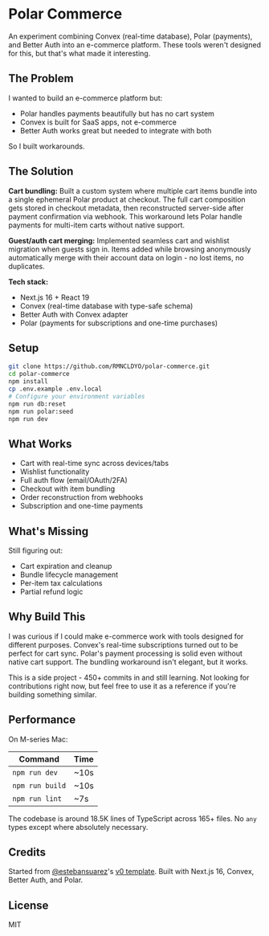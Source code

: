 # Polar Commerce

An experiment combining Convex (real-time database), Polar (payments), and Better Auth into an e-commerce platform. These tools weren't designed for this, but that's what made it interesting.

## The Problem

I wanted to build an e-commerce platform but:
- Polar handles payments beautifully but has no cart system
- Convex is built for SaaS apps, not e-commerce
- Better Auth works great but needed to integrate with both

So I built workarounds.

## The Solution

**Cart bundling:** Built a custom system where multiple cart items bundle into a single ephemeral Polar product at checkout. The full cart composition gets stored in checkout metadata, then reconstructed server-side after payment confirmation via webhook. This workaround lets Polar handle payments for multi-item carts without native support.

**Guest/auth cart merging:** Implemented seamless cart and wishlist migration when guests sign in. Items added while browsing anonymously automatically merge with their account data on login - no lost items, no duplicates.

**Tech stack:**
- Next.js 16 + React 19
- Convex (real-time database with type-safe schema)
- Better Auth with Convex adapter
- Polar (payments for subscriptions and one-time purchases)

## Setup

```bash
git clone https://github.com/RMNCLDYO/polar-commerce.git
cd polar-commerce
npm install
cp .env.example .env.local
# Configure your environment variables
npm run db:reset
npm run polar:seed
npm run dev
```

## What Works

- Cart with real-time sync across devices/tabs
- Wishlist functionality
- Full auth flow (email/OAuth/2FA)
- Checkout with item bundling
- Order reconstruction from webhooks
- Subscription and one-time payments

## What's Missing

Still figuring out:
- Cart expiration and cleanup
- Bundle lifecycle management
- Per-item tax calculations
- Partial refund logic

## Why Build This

I was curious if I could make e-commerce work with tools designed for different purposes. Convex's real-time subscriptions turned out to be perfect for cart sync. Polar's payment processing is solid even without native cart support. The bundling workaround isn't elegant, but it works.

This is a side project - 450+ commits in and still learning. Not looking for contributions right now, but feel free to use it as a reference if you're building something similar.

## Performance

On M-series Mac:

| Command | Time |
|---------|------|
| `npm run dev` | ~10s |
| `npm run build` | ~10s |
| `npm run lint` | ~7s |

The codebase is around 18.5K lines of TypeScript across 165+ files. No `any` types except where absolutely necessary.

## Credits

Started from [@estebansuarez](https://github.com/estebansuarez)'s [v0 template](https://v0.app/templates/storefront-w-nano-banana-ai-sdk-ai-gateway-XAMOoZPMUO5). Built with Next.js 16, Convex, Better Auth, and Polar.

## License

MIT
